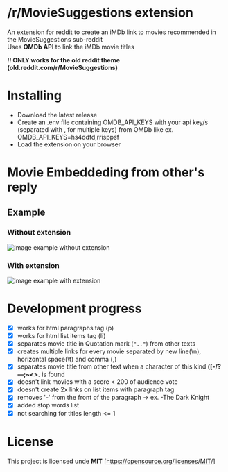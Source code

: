 # /r/MovieSuggestions extension

An extension for reddit to create an iMDb link to movies recommended in the MovieSuggestions sub-reddit  
Uses **OMDb API** to link the iMDb movie titles

**!! ONLY works for the old reddit theme (old.reddit.com/r/MovieSuggestions)**

# Installing

- Download the latest release
- Create an .env file containing OMDB_API_KEYS with your api key/s (separated with , for multiple keys) from OMDb like ex. OMDB_API_KEYS=hs4ddfd,rrisppsf
- Load the extension on your browser

# Movie Embeddeding from other's reply

## Example

### Without extension

![image example without extension](images/no_extension.png)

### With extension

![image example with extension](images/with_extension.png)

# Development progress

- [x] works for html paragraphs tag (p)
- [x] works for html list items tag (li)
- [x] separates movie title in Quotation mark (`".."`) from other texts
- [x] creates multiple links for every movie separated by new line(\n), horizontal space(\t) and comma (,)
- [x] separates movie title from other text when a character of this kind **([-/?—;~<>.** is found
- [x] doesn't link movies with a score < 200 of audience vote
- [x] doesn't create 2x links on list items with paragraph tag
- [x] removes '-' from the front of the paragraph -> ex. -The Dark Knight
- [x] added stop words list
- [x] not searching for titles length <= 1

# License

This project is licensed unde **MIT** [https://opensource.org/licenses/MIT/]

